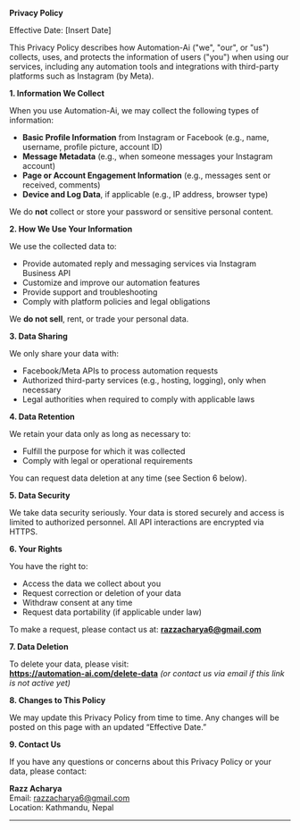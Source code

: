 **Privacy Policy**

Effective Date: [Insert Date]

This Privacy Policy describes how Automation-Ai ("we", "our", or "us") collects, uses, and protects the information of users ("you") when using our services, including any automation tools and integrations with third-party platforms such as Instagram (by Meta).

**1. Information We Collect**

When you use Automation-Ai, we may collect the following types of information:

- **Basic Profile Information** from Instagram or Facebook (e.g., name, username, profile picture, account ID)
- **Message Metadata** (e.g., when someone messages your Instagram account)
- **Page or Account Engagement Information** (e.g., messages sent or received, comments)
- **Device and Log Data**, if applicable (e.g., IP address, browser type)

We do **not** collect or store your password or sensitive personal content.

**2. How We Use Your Information**

We use the collected data to:
- Provide automated reply and messaging services via Instagram Business API
- Customize and improve our automation features
- Provide support and troubleshooting
- Comply with platform policies and legal obligations

We **do not sell**, rent, or trade your personal data.

**3. Data Sharing**

We only share your data with:
- Facebook/Meta APIs to process automation requests
- Authorized third-party services (e.g., hosting, logging), only when necessary
- Legal authorities when required to comply with applicable laws

**4. Data Retention**

We retain your data only as long as necessary to:
- Fulfill the purpose for which it was collected
- Comply with legal or operational requirements

You can request data deletion at any time (see Section 6 below).

**5. Data Security**

We take data security seriously. Your data is stored securely and access is limited to authorized personnel. All API interactions are encrypted via HTTPS.

**6. Your Rights**

You have the right to:
- Access the data we collect about you
- Request correction or deletion of your data
- Withdraw consent at any time
- Request data portability (if applicable under law)

To make a request, please contact us at: **razzacharya6@gmail.com**

**7. Data Deletion**

To delete your data, please visit:  
**https://automation-ai.com/delete-data** *(or contact us via email if this link is not active yet)*

**8. Changes to This Policy**

We may update this Privacy Policy from time to time. Any changes will be posted on this page with an updated “Effective Date.”

**9. Contact Us**

If you have any questions or concerns about this Privacy Policy or your data, please contact:

**Razz Acharya**  
Email: razzacharya6@gmail.com  
Location: Kathmandu, Nepal

---


